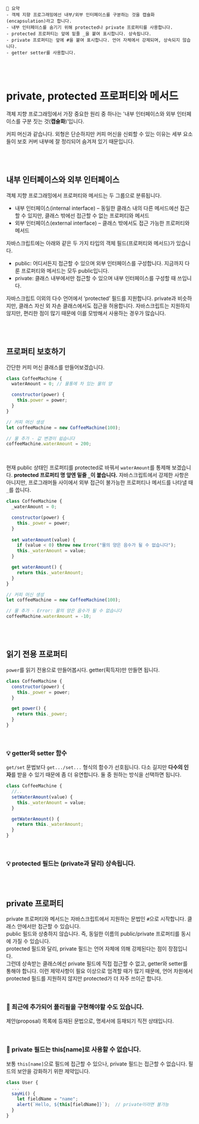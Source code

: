 ```
📍 요약
- 객체 지향 프로그래밍에선 내부/외부 인터페이스를 구분하는 것을 캡슐화(encapsulation)라고 합니다.
- 내부 인터페이스를 숨기기 위해 protected나 private 프로퍼티를 사용합니다.
- protected 프로퍼티는 앞에 밑줄 _을 붙여 표시합니다. 상속됩니다.
- private 프로퍼티는 앞에 #을 붙여 표시합니다. 언어 자체에서 강제되며, 상속되지 않습니다.
- getter setter를 사용합니다.
```

<br><br>

# private, protected 프로퍼티와 메서드

객체 지향 프로그래밍에서 가장 중요한 원리 중 하나는 '내부 인터페이스와 외부 인터페이스를 구분 짓는 것(**캡슐화**)’입니다.

커피 머신과 같습니다. 외형은 단순하지만 커피 머신을 신뢰할 수 있는 이유는 세부 요소들이 보호 커버 내부에 잘 정리되어 숨겨져 있기 때문입니다.

<br><br>

## 내부 인터페이스와 외부 인터페이스

객체 지향 프로그래밍에서 프로퍼티와 메서드는 두 그룹으로 분류됩니다.

- 내부 인터페이스(internal interface) – 동일한 클래스 내의 다른 메서드에선 접근할 수 있지만, 클래스 밖에선 접근할 수 없는 프로퍼티와 메서드
- 외부 인터페이스(external interface) – 클래스 밖에서도 접근 가능한 프로퍼티와 메서드

자바스크립트에는 아래와 같은 두 가지 타입의 객체 필드(프로퍼티와 메서드)가 있습니다.

- public: 어디서든지 접근할 수 있으며 외부 인터페이스를 구성합니다. 지금까지 다룬 프로퍼티와 메서드는 모두 public입니다.
- private: 클래스 내부에서만 접근할 수 있으며 내부 인터페이스를 구성할 때 쓰입니다.

자바스크립트 이외의 다수 언어에서 ‘protected’ 필드를 지원합니다.
private과 비슷하지만, 클래스 자신 외 자손 클래스에서도 접근을 허용합니다.
자바스크립트는 지원하지 않지만, 편리한 점이 많기 때문에 이를 모방해서 사용하는 경우가 많습니다.

<br><br>

## 프로퍼티 보호하기

간단한 커피 머신 클래스를 만들어보겠습니다.

```js
class CoffeeMachine {
  waterAmount = 0; // 물통에 차 있는 물의 양

  constructor(power) {
    this.power = power;
  }
}

// 커피 머신 생성
let coffeeMachine = new CoffeeMachine(100);

// 물 추가 - 값 변경이 쉽습니다
coffeeMachine.waterAmount = 200;
```

<br>

현재 public 상태인 프로퍼티를 protected로 바꿔서 `waterAmount`를 통제해 보겠습니다.
**protected 프로퍼티 명 앞엔 밑줄 `_`이 붙습니다.**
자바스크립트에서 강제한 사항은 아니지만, 프로그래머들 사이에서 외부 접근이 불가능한 프로퍼티나 메서드를 나타낼 때 `_`를 씁니다.

```js
class CoffeeMachine {
  _waterAmount = 0;

  constructor(power) {
    this._power = power;
  }
  
  set waterAmount(value) {
    if (value < 0) throw new Error("물의 양은 음수가 될 수 없습니다");
    this._waterAmount = value;
  }

  get waterAmount() {
    return this._waterAmount;
  }
}

// 커피 머신 생성
let coffeeMachine = new CoffeeMachine(100);

// 물 추가 - Error: 물의 양은 음수가 될 수 없습니다
coffeeMachine.waterAmount = -10;
```

<br><br>

## 읽기 전용 프로퍼티

`power`를 읽기 전용으로 만들어봅시다.
getter(획득자)만 만들면 됩니다.

```js
class CoffeeMachine {
  constructor(power) {
    this._power = power;
  }

  get power() {
    return this._power;
  }
}
```

<br>

### 💡 getter와 setter 함수

`get/set` 문법보다 `get.../set...` 형식의 함수가 선호됩니다.
다소 길지만 **다수의 인자**를 받을 수 있기 때문에 좀 더 유연합니다.
둘 중 원하는 방식을 선택하면 됩니다.

```js
class CoffeeMachine {
  //..
  setWaterAmount(value) {
    this._waterAmount = value;
  }

  getWaterAmount() {
    return this._waterAmount;
  }
}
```

<br>

### 💡 protected 필드는 (private과 달리) 상속됩니다.

<br><br>

## private 프로퍼티

private 프로퍼티와 메서드는 자바스크립트에서 지원하는 문법인 `#`으로 시작합니다. 클래스 안에서만 접근할 수 있습니다.  
public 필드와 상충하지 않습니다. 즉, 동일한 이름의 public/private 프로퍼티를 동시에 가질 수 있습니다.  
protected 필드와 달리, private 필드는 언어 자체에 의해 강제된다는 점이 장점입니다.  
그런데 상속받는 클래스에선 private 필드에 직접 접근할 수 없고, getter와 setter를 통해야 합니다.
이런 제약사항이 필요 이상으로 엄격할 때가 많기 때문에, 언어 차원에서 protected 필드를 지원하지 않지만 protected가 더 자주 쓰이곤 합니다.

<br>

### 🚨 최근에 추가되어 폴리필을 구현해야할 수도 있습니다.

제안(proposal) 목록에 등재된 문법으로, 명세서에 등재되기 직전 상태입니다.

<br>

### 🚨 private 필드는 this[name]로 사용할 수 없습니다.

보통 `this[name]`으로 필드에 접근할 수 있으나, private 필드는 접근할 수 없습니다.
필드의 보안을 강화하기 위한 제약입니다.

```js
class User {
  ...
  sayHi() {
    let fieldName = "name";
    alert(`Hello, ${this[fieldName]}`);  // private이라면 불가능
  }
}
```
